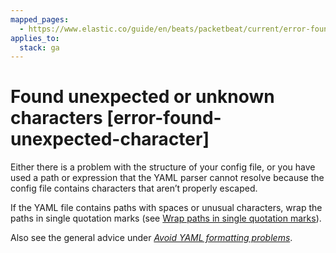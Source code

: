 ```yaml
---
mapped_pages:
  - https://www.elastic.co/guide/en/beats/packetbeat/current/error-found-unexpected-character.html
applies_to:
  stack: ga
---
```


# Found unexpected or unknown characters [error-found-unexpected-character]

Either there is a problem with the structure of your config file, or you have used a path or expression that the YAML parser cannot resolve because the config file contains characters that aren’t properly escaped.

If the YAML file contains paths with spaces or unusual characters, wrap the paths in single quotation marks (see [Wrap paths in single quotation marks](/reference/packetbeat/yaml-tips.md#wrap-paths-in-quotes)).

Also see the general advice under [*Avoid YAML formatting problems*](/reference/packetbeat/yaml-tips.md).

